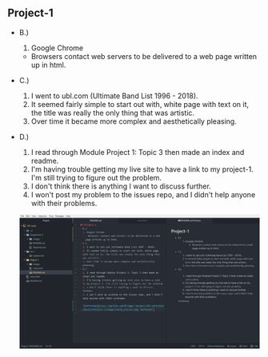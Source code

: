 ## Project-1
- B.)
  1. Google Chrome
    - Browsers contact web servers to be delivered to a web page written up in html.
- C.)
  1. I went to ubl.com (Ultimate Band List 1996 - 2018).
  2. It seemed fairly simple to start out with, white page with text on it, the title was really the only thing that was artistic.
  3. Over time it became more complex and aesthetically pleasing.
- D.)
  1. I read through Module Project 1: Topic 3 then made an index and readme.
  2. I'm having trouble getting my live site to have a link to my project-1. I'm still trying to figure out the problem.
  3. I don't think there is anything I want to discuss further.
  4. I won't post my problem to the issues repo, and I didn't help anyone with their problems.

  ![workshop](https://github.com/Bridger-Sanders/341-work/blob/master/Project-1/images/work_station.png "workshop")
